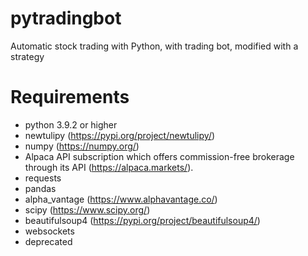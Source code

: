 # pytradingbot
Automatic stock trading with Python, with trading bot, modified with a strategy

# Requirements

* python 3.9.2 or higher
* newtulipy (https://pypi.org/project/newtulipy/)
* numpy (https://numpy.org/)
* Alpaca API subscription which offers commission-free brokerage through its API (https://alpaca.markets/).  
* requests
* pandas
* alpha_vantage (https://www.alphavantage.co/)
* scipy (https://www.scipy.org/)
* beautifulsoup4 (https://pypi.org/project/beautifulsoup4/)
* websockets
* deprecated
